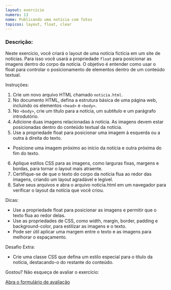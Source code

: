 ```yaml
---
layout: exercicio
numero: 13
nome: Publicando uma notícia com fotos
topicos: layout, float, clear
---
```


### Descrição:

Neste exercício, você criará o layout de uma notícia fictícia em um site de notícias. Para isso você usará a propriedade `float` para posicionar as imagens dentro do corpo da notícia. O objetivo é entender como usar o float para controlar o posicionamento de elementos dentro de um conteúdo textual.

Instruções:

1. Crie um novo arquivo HTML chamado `noticia.html`.
2. No documento HTML, defina a estrutura básica de uma página web, incluindo os elementos `<head>` e `<body>`.
3. No `<body>`, crie um título para a notícia, um subtítulo e um parágrafo introdutório.
4. Adicione duas imagens relacionadas à notícia. As imagens devem estar posicionadas dentro do conteúdo textual da notícia.
5. Use a propriedade float para posicionar uma imagem à esquerda ou a outra à direita do texto.
 * Posicione uma imagem próximo ao início da notícia e outra próxima do fim do texto. 
6. Aplique estilos CSS para as imagens, como larguras fixas, margens e bordas, para tornar o layout mais atraente.
7. Certifique-se de que o texto do corpo da notícia flua ao redor das imagens, criando um layout agradável e legível.
8. Salve seus arquivos e abra o arquivo noticia.html em um navegador para verificar o layout da notícia que você criou.

Dicas:

* Use a propriedade float para posicionar as imagens e permitir que o texto flua ao redor delas.
* Use as propriedades de CSS, como width, margin, border, padding e background-color, para estilizar as imagens e o texto.
* Pode ser útil aplicar uma margem entre o texto e as imagens para melhorar o espaçamento.

Desafio Extra:

* Crie uma classe CSS que defina um estilo especial para o título da notícia, destacando-o do restante do conteúdo.

Gostou? Não esqueça de avaliar o exercício:

<a class="btn" href="https://forms.gle/scs1VxDDFSiMqAhe8" target="_blank"> Abra o formulário de avaliação</a>
